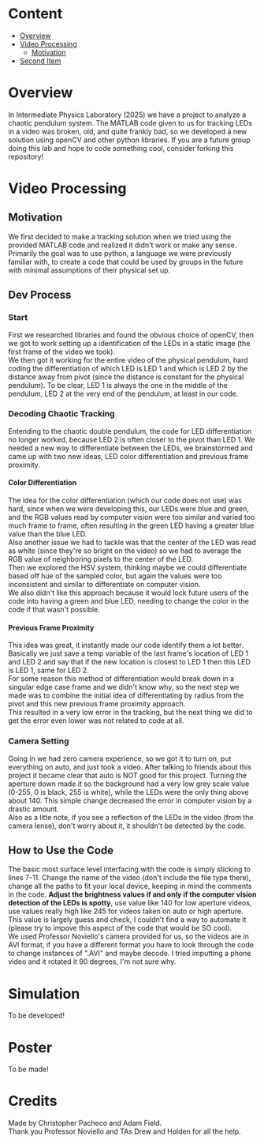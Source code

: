 # Content
 - [Overview](#overview)
 - [Video Processing](#video-processing)
    - [Motivation](#motivation)
 - [Second Item](#item-three)

# Overview  
In Intermediate Physics Laboratory (2025) we have a project to analyze a chaotic pendulum system. The MATLAB code given to us for tracking LEDs in a video was broken, old, and quite frankly bad, so we developed a new solution using openCV and other python libraries. If you are a future group doing this lab and hope to code something cool, consider forking this repository!  
# Video Processing  
## Motivation  
We first decided to make a tracking solution when we tried using the provided MATLAB code and realized it didn't work or make any sense.  
Primarily the goal was to use python, a language we were previously familiar with, to create a code that could be used by groups in the future with minimal assumptions of their physical set up.  
## Dev Process  
### Start  
First we researched libraries and found the obvious choice of openCV, then we got to work setting up a identification of the LEDs in a static image (the first frame of the video we took).  
We then got it working for the entire video of the physical pendulum, hard coding the differentiation of which LED is LED 1 and which is LED 2 by the distance away from pivot (since the distance is constant for the physical pendulum). To be clear, LED 1 is always the one in the middle of the pendulum, LED 2 at the very end of the pendulum, at least in our code.  
### Decoding Chaotic Tracking  
Entending to the chaotic double pendulum, the code for LED differentiation no longer worked, because LED 2 is often closer to the pivot than LED 1. We needed a new way to differentiate between the LEDs, we brainstormed and came up with two new ideas, LED color differentiation and previous frame proximity.  
#### Color Differentiation  
The idea for the color differentiation (which our code does not use) was hard, since when we were developing this, our LEDs were blue and green, and the RGB values read by computer vision were too similar and varied too much frame to frame, often resulting in the green LED having a greater blue value than the blue LED.  
Also another issue we had to tackle was that the center of the LED was read as white (since they're so bright on the video) so we had to average the RGB value of neighboring pixels to the center of the LED.  
Then we explored the HSV system, thinking maybe we could differentiate based off hue of the sampled color, but again the values were too inconsistent and similar to differentiate on computer vision.  
We also didn't like this approach because it would lock future users of the code into having a green and blue LED, needing to change the color in the code if that wasn't possible.  
#### Previous Frame Proximity  
This idea was great, it instantly made our code identify them a lot better. Basically we just save a temp variable of the last frame's location of LED 1 and LED 2 and say that if the new location is closest to LED 1 then this LED is LED 1, same for LED 2.  
For some reason this method of differentiation would break down in a singular edge case frame and we didn't know why, so the next step we made was to combine the initial idea of differentiating by radius from the pivot and this new previous frame proximity approach.  
This resulted in a very low error in the tracking, but the next thing we did to get the error even lower was not related to code at all.  
### Camera Setting  
Going in we had zero camera experience, so we got it to turn on, put everything on auto, and just took a video. After talking to friends about this project it became clear that auto is NOT good for this project. Turning the aperture down made it so the background had a very low grey scale value (0-255, 0 is black, 255 is white), while the LEDs were the only thing above about 140. This simple change decreased the error in computer vision by a drastic amount.  
Also as a litte note, if you see a reflection of the LEDs in the video (from the camera lense), don't worry about it, it shouldn't be detected by the code.  
## How to Use the Code  
The basic most surface level interfacing with the code is simply sticking to lines 7-11. Change the name of the video (don't include the file type there), change all the paths to fit your local device, keeping in mind the comments in the code. **Adjust the brightness values if and only if the computer vision detection of the LEDs is spotty**, use value like 140 for low aperture videos, use values really high like 245 for videos taken on auto or high aperture. This value is largely guess and check, I couldn't find a way to automate it (please try to impove this aspect of the code that would be SO cool).  
We used Professor Noviello's camera provided for us, so the videos are in AVI format, if you have a different format you have to look through the code to change instances of ".AVI" and maybe decode. I tried imputting a phone video and it rotated it 90 degrees, I'm not sure why.  
# Simulation  
To be developed!  
# Poster  
To be made!  
# Credits  
Made by Christopher Pacheco and Adam Field.  
Thank you Professor Noviello and TAs Drew and Holden for all the help.
